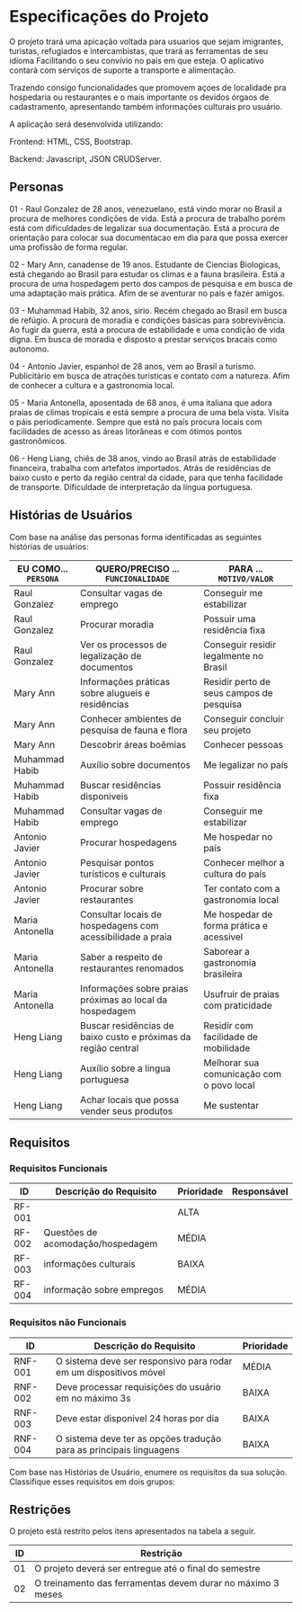 # Especificações do Projeto
O projeto trará uma apicação voltada para usuarios que sejam imigrantes, turistas, refugiados e intercambistas, que trará as ferramentas de seu idioma Facilitando o seu convívio no país em que esteja. O aplicativo contará com serviços de suporte a transporte e alimentação.

Trazendo consigo funcionalidades que promovem açoes de localidade pra hospedaria ou restaurantes e o mais importante os devidos órgaos de cadastramento, apresentando também informações culturais pro usuário.

A aplicação será desenvolvida utilizando:

Frontend: HTML, CSS, Bootstrap.

Backend: Javascript, JSON CRUDServer.


## Personas

01 - Raul Gonzalez de 28 anos, venezuelano, está vindo morar no Brasil a procura de melhores condições de vida. Está a procura de trabalho porém está com dificuldades de legalizar sua documentação. Está a procura de orientação para colocar sua documentacao em dia para que possa exercer uma profissão de forma regular.

02 - Mary Ann, canadense de 19 anos. Estudante de Ciencias Biologicas, está chegando ao Brasil para estudar os climas e a fauna brasileira. Está a procura de uma hospedagem perto dos campos de pesquisa e em busca de uma adaptação mais prática. Afim de se aventurar no país e fazer amigos.

03 - Muhammad Habib, 32 anos, sirio. Recém chegado ao Brasil em busca de refúgio. A procura de moradia e condições básicas para sobrevivência. Ao fugir da guerra, está a procura de estabilidade e uma condição de vida digna. Em busca de moradia e disposto a prestar serviços bracais como autonomo.

04 - Antonio Javier, espanhol de 28 anos, vem ao Brasil a turismo. Publicitário em busca de atrações turísticas e contato com a natureza. Afim de conhecer a cultura e a gastronomia local.

05 - Maria Antonella, aposentada de 68 anos, é uma italiana que adora praias de climas tropicais e está sempre a procura de uma bela vista. Visita o páis periodicamente. Sempre que está no país procura locais com facilidades de acesso as áreas litorâneas e com ótimos pontos gastronômicos.

06 - Heng Liang, chiês de 38 anos, vindo ao Brasil atrás de estabilidade financeira, trabalha com artefatos importados. Atrás de residências de baixo custo e perto da região central da cidade, para que tenha facilidade de transporte. Dificuldade de interpretação da língua portuguesa.

## Histórias de Usuários

Com base na análise das personas forma identificadas as seguintes histórias de usuários:

|EU COMO... `PERSONA`| QUERO/PRECISO ... `FUNCIONALIDADE` |PARA ... `MOTIVO/VALOR`                 |
|--------------------|------------------------------------|----------------------------------------|
|Raul Gonzalez  | Consultar vagas de emprego          | Conseguir me estabilizar  |
|Raul Gonzalez       | Procurar moradia                 | Possuir uma residência fixa |
|Raul Gonzalez       | Ver os processos de legalização de documentos | Conseguir residir legalmente no Brasil |
|Mary Ann       | Informações práticas sobre alugueis e residências | Residir perto de seus campos de pesquisa |
|Mary Ann       | Conhecer ambientes de pesquisa de fauna e flora | Conseguir concluir seu projeto |
|Mary Ann       | Descobrir áreas boêmias | Conhecer pessoas |
|Muhammad Habib       | Auxílio sobre documentos | Me legalizar no país  |
|Muhammad Habib       | Buscar residências disponiveis | Possuir residência fixa |
|Muhammad Habib       | Consultar vagas de emprego | Conseguir me estabilizar  |
|Antonio Javier       | Procurar hospedagens | Me hospedar no país |
|Antonio Javier       | Pesquisar pontos turísticos e culturais | Conhecer melhor a cultura do país |
|Antonio Javier       | Procurar sobre restaurantes | Ter contato com a gastronomia local |
|Maria Antonella      | Consultar locais de hospedagens com acessibilidade a praia | Me hospedar de forma prática e acessivel |
|Maria Antonella      | Saber a respeito de restaurantes renomados | Saborear a gastronomia brasileira |
|Maria Antonella      | Informações sobre praias próximas ao local da hospedagem | Usufruir de praias com praticidade |
|Heng Liang      | Buscar residências de baixo custo e próximas da região central | Residir com facilidade de mobilidade |
|Heng Liang      | Auxílio sobre a lingua portuguesa | Melhorar sua comunicação com o povo local |
|Heng Liang      | Achar locais que possa vender seus produtos | Me sustentar |

## Requisitos

### Requisitos Funcionais

|ID    | Descrição do Requisito  | Prioridade | Responsável |
|------|-----------------------------------------|----| ----|
|RF-001|  | ALTA |  |
|RF-002| Questões de acomodaçâo/hospedagem   | MÉDIA | |
|RF-003| informações culturais  | BAIXA | |
|RF-004| informação sobre empregos   | MÉDIA | |


### Requisitos não Funcionais

|ID     | Descrição do Requisito  |Prioridade |
|-------|-------------------------|----|
|RNF-001| O sistema deve ser responsivo para rodar em um dispositivos móvel | MÉDIA | 
|RNF-002| Deve processar requisições do usuário em no máximo 3s |  BAIXA | 
|RNF-003| Deve estar disponivel 24 horas por dia |  BAIXA | 
|RNF-004| O sistema deve ter as opções tradução para as principais linguagens |  BAIXA | 


Com base nas Histórias de Usuário, enumere os requisitos da sua solução. Classifique esses requisitos em dois grupos:


## Restrições

O projeto está restrito pelos itens apresentados na tabela a seguir.

|ID| Restrição                                             |
|--|-------------------------------------------------------|
|01| O projeto deverá ser entregue até o final do semestre |
|02| O treinamento das ferramentas devem durar no máximo 3 meses |
